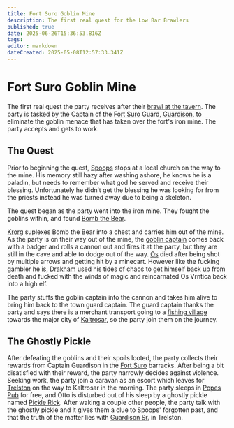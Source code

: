 ```yaml
---
title: Fort Suro Goblin Mine
description: The first real quest for the Low Bar Brawlers
published: true
date: 2025-06-26T15:36:53.816Z
tags: 
editor: markdown
dateCreated: 2025-05-08T12:57:33.341Z
---
```


# Fort Suro Goblin Mine
The first real quest the party receives after their [brawl at the tavern](/Events/fort-suro-tavern-brawl). The party is tasked by the Captain of the [Fort Suro](/locations/Mardun/Fort-Suro) Guard, [Guardison](/characters/captain-guardison), to eliminate the goblin menace that has taken over the fort's iron mine. The party accepts and gets to work.

## The Quest
Prior to beginning the quest, [Spoops](/characters/spoops) stops at a local church on the way to the mine. His memory still hazy after washing ashore, he knows he is a paladin, but needs to remember what god he served and receive their blessing. Unfortunately he didn’t get the blessing he was looking for from the priests instead he was turned away due to being a skeleton.

The quest began as the party went into the iron mine. They fought the goblins within, and found [Bomb the Bear](/characters/Bomb-the-Bear). 

[Krorg](/characters/krorg) suplexes Bomb the Bear into a chest and carries him out of the mine. As the party is on their way out of the mine, the [goblin captain](/characters/goblin-captain) comes back with a badger and rolls a cannon out and fires it at the party, but they are still in the cave and able to dodge out of the way. [Os](/characters/os) died after being shot by multiple arrows and getting hit by a minecart. However like the fucking gambler he is, [Drakham](/characters/drakham) used his tides of chaos to get himself back up from death and fucked with the winds of magic and reincarnated Os Vrntica back into a high elf.



The party stuffs the goblin captain into the cannon and takes him alive to bring him back to the town guard captain. The guard captain thanks the party and says there is a merchant transport going to a [fishing village](/locations/Mardun/Trelston) towards the major city of [Kaltrosar](/locations/Mardun/Kaltrosar), so the party join them on the journey.


## The Ghostly Pickle
After defeating the goblins and their spoils looted, the party collects their rewards from Captain Guardison in the [Fort Suro](/locations/Mardun/Fort-Suro) barracks. After being a bit disatisfied with their reward, the party narrowly decides against violence. Seeking work, the party join a caravan as an escort which leaves for [Trelston](/locations/Mardun/Trelston) on the way to Kaltrosar in the morning. The party sleeps in [Popes Pub](/locations/Mardun/popes-pub) for free, and Otto is disturbed out of his sleep by a ghostly pickle named [Pickle Rick](/characters/pickle-rick). After waking a couple other people, the party talk with the ghostly pickle and it gives them a clue to Spoops' forgotten past, and that the truth of the matter lies with [Guardison Sr.](/characters/guardison-senior) in Trelston.


